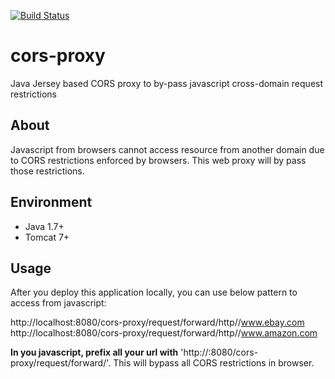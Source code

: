 [![Build Status](https://travis-ci.org/amitdesai03/cors-proxy.svg?branch=master)](https://travis-ci.org/amitdesai03/cors-proxy)

# cors-proxy
Java Jersey based CORS proxy to by-pass javascript cross-domain request restrictions

## About
Javascript from browsers cannot access resource from another domain due to CORS restrictions enforced by browsers.
This web proxy will by pass those restrictions.

## Environment
- Java 1.7+
- Tomcat 7+

## Usage

After you deploy this application locally, you can use below pattern to access from javascript:

http://localhost:8080/cors-proxy/request/forward/http//www.ebay.com
http://localhost:8080/cors-proxy/request/forward/http//www.amazon.com


**In you javascript, prefix all your url with** 'http://<cors-server-host>:8080/cors-proxy/request/forward/'.
This will bypass all CORS restrictions in browser.
